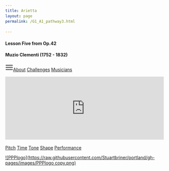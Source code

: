 ```yaml
---
title: Arietta
layout: page
permalink: /G1_A1_pathway3.html

---
```


#### Lesson Five from Op.42

#### Muzio Clementi (1752 - 1832)



[![Menulogo](https://raw.githubusercontent.com/Stuartbriner/portland/gh-pages/images/menu.png)](menu.html)[About](G1_A1_about.html)
[Challenges](G1_A1_challenges.html)
[Musicians](G1_A1_exam.html)




<iframe width="100%" height="200" scrolling="no" frameborder="no" src="https://w.soundcloud.com/player/?url=https%3A//api.soundcloud.com/tracks/186949914%3Fsecret_token%3Ds-dzFHo&amp;auto_play=false&amp;hide_related=false&amp;show_comments=true&amp;show_user=true&amp;show_reposts=false&amp;visual=true"></iframe>

<a href="G1_A1_about.html" class="button info" style="width: 100%">Pitch</a>
<a href="#" class="button info" style="width: 100%">Time</a>
<a href="#" class="button info" style="width: 100%">Tone</a>
<a href="#" class="button info" style="width: 100%">Shape</a>
<a href="#" class="button info" style="width: 100%">Performance</a>


[![PPPlogo](https://raw.githubusercontent.com/Stuartbriner/portland/gh-pages/images/PPPlogo copy.png)](https://itunes.apple.com/gb/app/abrsm-piano-practice-partner/id891238739?mt=8)

